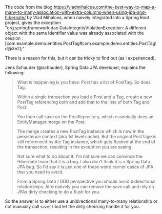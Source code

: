 The code from the blog https://vladmihalcea.com/the-best-way-to-map-a-many-to-many-association-with-extra-columns-when-using-jpa-and-hibernate/ by Vlad Mihalcea, when naively integrated into a Spring Boot project, gives the exception 
"org.springframework.dao.DataIntegrityViolationException: A different object with the same identifier 
value was already associated with the session : 
[com.example.demo.entities.PostTag#com.example.demo.entities.PostTagId@3e2];"

There is a reason for this, but it can be tricky to find out (as I experienced).

Jens Schauder (@schauder), Spring Data JPA developer, explains the following:

>What is happening is you have:
Post has a list of PostTag.
So does Tag.
>
>Within a single transaction you load a Post and a Tag, create a new PostTag referencing both and add that to the lists of both Tag and Post.
>
>You then call save on the PostRepository, which essentially does an EntityManager.merge on the Post.
>
>The merge creates a new PostTag instance which is now in the persistence context (aka 1st level cache).
But the original PostTage is still referenced by the Tag instance, which gets flushed at the end of the transaction, resulting in the exception you are seeing.
>
>Not sure what to do about it.
I'm not sure we can convince the Hibernate team that it is a bug.
I also don't think it is a Spring Data JPA bug.
So I'd say it is just one of these weird corner cases of JPA that you need to avoid.
>
>From a Spring Data / DDD perspective you should avoid bidirectional relationships.
Alternatively you can remove the save call and rely on JPAs dirty checking to do a flush for you.

So the answer is to either use a unidirectional many-to-many relationship or not manually call `save()` but 
let the dirty checking handle it for you.
